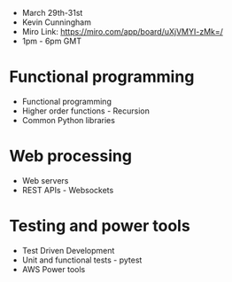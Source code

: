 - March 29th-31st
- Kevin Cunningham
- Miro Link: https://miro.com/app/board/uXjVMYI-zMk=/
- 1pm - 6pm GMT

# Functional programming
- Functional programming
- Higher order functions - Recursion
- Common Python libraries

# Web processing
- Web servers
- REST APIs - Websockets

# Testing and power tools
- Test Driven Development
- Unit and functional tests - pytest
- AWS Power tools